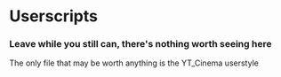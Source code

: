 # Userscripts
 ### Leave while you still can, there's nothing worth seeing here
 
 The only file that may be worth anything is the YT_Cinema userstyle
